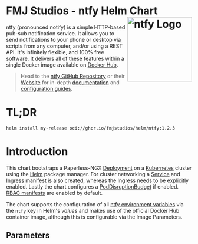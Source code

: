 # FMJ Studios - ntfy Helm Chart <img src="https://raw.githubusercontent.com/binwiederhier/ntfy/main/web/public/static/images/pwa-192x192.png" alt="ntfy Logo" width="175" height="175" align="right" loading="lazy">

ntfy (pronounced notify) is a simple HTTP-based pub-sub notification service. It allows you to send notifications to
your phone or desktop via scripts from any computer, and/or using a REST API. It's infinitely flexible, and 100% free
software.
It delivers all of these features within a single Docker image available
on [Docker Hub](https://hub.docker.com/r/binwiederhier/ntfy).

> Head to the [ntfy GitHub Repository](hhttps://github.com/binwiederhier/ntfy) or
> their [Website](https://ntfy.sh/) for in-depth [documentation](https://docs.ntfy.sh/)
> and [configuration guides](https://docs.ntfy.sh/config/).

# TL;DR

```shell
helm install my-release oci://ghcr.io/fmjstudios/helm/ntfy:1.2.3
```

# Introduction

This chart bootstraps a
Paperless-NGX [Deployment](https://kubernetes.io/docs/concepts/workloads/controllers/deployment/) on
a [Kubernetes](https://kubernetes.io) cluster using the [Helm](https://helm.sh/) package manager. For cluster networking
a [Service](https://kubernetes.io/docs/concepts/services-networking/service/)
and [Ingress](https://kubernetes.io/docs/concepts/services-networking/ingress/) manifest is also created, whereas the
Ingress needs to be explicitly enabled. Lastly the chart configures
a [PodDisruptionBudget](https://kubernetes.io/docs/tasks/run-application/configure-pdb/) if
enabled. [RBAC manifests](https://kubernetes.io/docs/reference/access-authn-authz/rbac/) are enabled by default.

The chart supports the configuration of
all [ntfy environment variables](hhttps://docs.ntfy.sh/config/) via the `ntfy` key in
Helm's *values* and makes use of the official Docker Hub container image, although this is configurable via the Image
Parameters.

## Parameters
